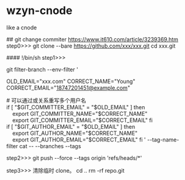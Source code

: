 # wzyn-cnode
like a cnode

## git change commiter
https://www.it610.com/article/3239369.htm
step0>>>
git clone --bare https://github.com/xxx/xxx.git
cd xxx.git

#### !/bin/sh
step1>>>

git filter-branch --env-filter '

OLD_EMAIL="xxx.com"
CORRECT_NAME="Young"
CORRECT_EMAIL="18747201451@example.com"

# 可以通过或关系重写多个用户名
if [ "$GIT_COMMITTER_EMAIL" = "$OLD_EMAIL" ]
then
    export GIT_COMMITTER_NAME="$CORRECT_NAME"
    export GIT_COMMITTER_EMAIL="$CORRECT_EMAIL"
fi
if [ "$GIT_AUTHOR_EMAIL" = "$OLD_EMAIL" ]
then
    export GIT_AUTHOR_NAME="$CORRECT_NAME"
    export GIT_AUTHOR_EMAIL="$CORRECT_EMAIL"
fi
' --tag-name-filter cat -- --branches --tags

step2>>>
git push --force --tags origin 'refs/heads/*'

step3>>>
清除临时 clone。
cd ..
rm -rf repo.git
